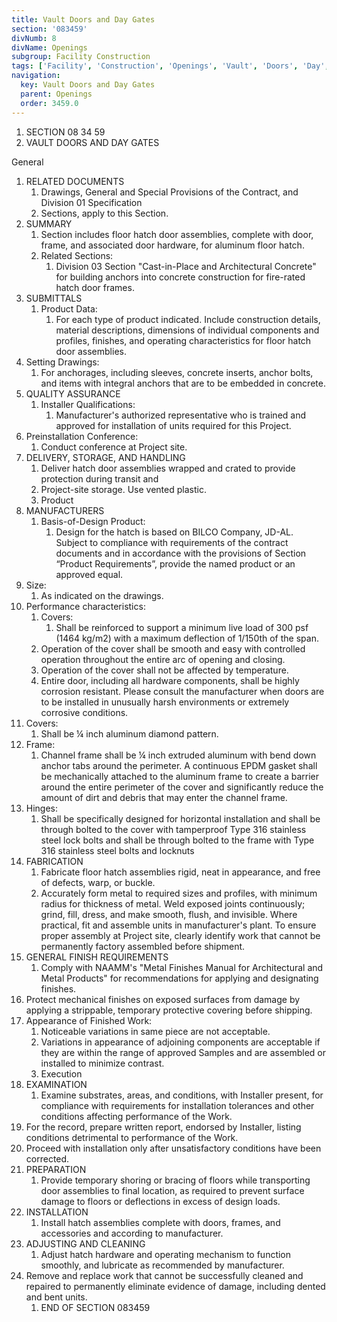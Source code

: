 ```yaml
---
title: Vault Doors and Day Gates
section: '083459'
divNumb: 8
divName: Openings
subgroup: Facility Construction
tags: ['Facility', 'Construction', 'Openings', 'Vault', 'Doors', 'Day', 'Gates']
navigation:
  key: Vault Doors and Day Gates
  parent: Openings
  order: 3459.0
---
```


1. SECTION 08 34 59
1. VAULT DOORS AND DAY GATES

General
1. RELATED DOCUMENTS
   1. Drawings, General and Special Provisions of the Contract, and Division 01 Specification
   1. Sections, apply to this Section.
2. SUMMARY
   1. Section includes floor hatch door assemblies, complete with door, frame, and associated door hardware, for aluminum floor hatch.
   1. Related Sections:
      1. Division 03 Section "Cast-in-Place and Architectural Concrete" for building anchors into concrete construction for fire-rated hatch door frames.
3. SUBMITTALS
   1. Product Data:
      1. For each type of product indicated. Include construction details, material descriptions, dimensions of individual components and profiles, finishes, and operating characteristics for floor hatch door assemblies.
2. Setting Drawings:
      1. For anchorages, including sleeves, concrete inserts, anchor bolts, and items with integral anchors that are to be embedded in concrete.
4. QUALITY ASSURANCE
   1. Installer Qualifications:
      1. Manufacturer's authorized representative who is trained and approved for installation of units required for this Project.
2. Preinstallation Conference:
      1. Conduct conference at Project site.
5. DELIVERY, STORAGE, AND HANDLING
   1. Deliver hatch door assemblies wrapped and crated to provide protection during transit and
   1. Project-site storage. Use vented plastic.
   1. Product
1. MANUFACTURERS
   1. Basis-of-Design Product:
      1. Design for the hatch is based on BILCO Company, JD-AL. Subject to compliance with requirements of the contract documents and in accordance with the provisions of Section “Product Requirements”, provide the named product or an approved equal.
1. Size:
      1. As indicated on the drawings.
2. Performance characteristics:
      1. Covers:
         1. Shall be reinforced to support a minimum live load of 300 psf (1464 kg/m2) with a maximum deflection of 1/150th of the span.
      1. Operation of the cover shall be smooth and easy with controlled operation throughout the entire arc of opening and closing.
      1. Operation of the cover shall not be affected by temperature.
      1. Entire door, including all hardware components, shall be highly corrosion resistant. Please consult the manufacturer when doors are to be installed in unusually harsh environments or extremely corrosive conditions.
3. Covers:
      1. Shall be ¼ inch aluminum diamond pattern.
4. Frame:
      1. Channel frame shall be ¼ inch extruded aluminum with bend down anchor tabs around the perimeter. A continuous EPDM gasket shall be mechanically attached to the aluminum frame to create a barrier around the entire perimeter of the cover and significantly reduce the amount of dirt and debris that may enter the channel frame.
5. Hinges:
      1. Shall be specifically designed for horizontal installation and shall be through bolted to the cover with tamperproof Type 316 stainless steel lock bolts and shall be through bolted to the frame with Type 316 stainless steel bolts and locknuts
2. FABRICATION
   1. Fabricate floor hatch assemblies rigid, neat in appearance, and free of defects, warp, or buckle.
   1. Accurately form metal to required sizes and profiles, with minimum radius for thickness of metal. Weld exposed joints continuously; grind, fill, dress, and make smooth, flush, and invisible. Where practical, fit and assemble units in manufacturer's plant. To ensure proper assembly at Project site, clearly identify work that cannot be permanently factory assembled before shipment.
3. GENERAL FINISH REQUIREMENTS
   1. Comply with NAAMM's "Metal Finishes Manual for Architectural and Metal Products" for recommendations for applying and designating finishes.
2. Protect mechanical finishes on exposed surfaces from damage by applying a strippable, temporary protective covering before shipping.
3. Appearance of Finished Work:
      1. Noticeable variations in same piece are not acceptable.
   1. Variations in appearance of adjoining components are acceptable if they are within the range of approved Samples and are assembled or installed to minimize contrast.
   1. Execution
1. EXAMINATION
   1. Examine substrates, areas, and conditions, with Installer present, for compliance with requirements for installation tolerances and other conditions affecting performance of the Work.
2. For the record, prepare written report, endorsed by Installer, listing conditions detrimental to performance of the Work.
3. Proceed with installation only after unsatisfactory conditions have been corrected.
2. PREPARATION
   1. Provide temporary shoring or bracing of floors while transporting door assemblies to final location, as required to prevent surface damage to floors or deflections in excess of design loads.
3. INSTALLATION
   1. Install hatch assemblies complete with doors, frames, and accessories and according to manufacturer.
4. ADJUSTING AND CLEANING
   1. Adjust hatch hardware and operating mechanism to function smoothly, and lubricate as recommended by manufacturer.
2. Remove and replace work that cannot be successfully cleaned and repaired to permanently eliminate evidence of damage, including dented and bent units.
   1. END OF SECTION 083459

